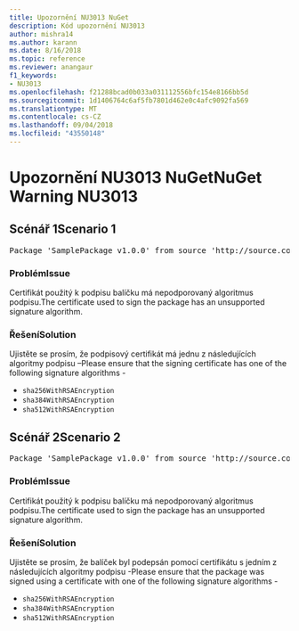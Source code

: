 ```yaml
---
title: Upozornění NU3013 NuGet
description: Kód upozornění NU3013
author: mishra14
ms.author: karann
ms.date: 8/16/2018
ms.topic: reference
ms.reviewer: anangaur
f1_keywords:
- NU3013
ms.openlocfilehash: f21288bcad0b033a031112556bfc154e8166bb5d
ms.sourcegitcommit: 1d1406764c6af5fb7801d462e0c4afc9092fa569
ms.translationtype: MT
ms.contentlocale: cs-CZ
ms.lasthandoff: 09/04/2018
ms.locfileid: "43550148"
---
```

# <a name="nuget-warning-nu3013"></a><span data-ttu-id="a7a2a-103">Upozornění NU3013 NuGet</span><span class="sxs-lookup"><span data-stu-id="a7a2a-103">NuGet Warning NU3013</span></span>

## <a name="scenario-1"></a><span data-ttu-id="a7a2a-104">Scénář 1</span><span class="sxs-lookup"><span data-stu-id="a7a2a-104">Scenario 1</span></span>

<pre>Package 'SamplePackage v1.0.0' from source 'http://source.com/index.json': The signing certificate has an unsupported signature algorithm.</pre>

### <a name="issue"></a><span data-ttu-id="a7a2a-105">Problém</span><span class="sxs-lookup"><span data-stu-id="a7a2a-105">Issue</span></span>

<span data-ttu-id="a7a2a-106">Certifikát použitý k podpisu balíčku má nepodporovaný algoritmus podpisu.</span><span class="sxs-lookup"><span data-stu-id="a7a2a-106">The certificate used to sign the package has an unsupported signature algorithm.</span></span>


### <a name="solution"></a><span data-ttu-id="a7a2a-107">Řešení</span><span class="sxs-lookup"><span data-stu-id="a7a2a-107">Solution</span></span>

<span data-ttu-id="a7a2a-108">Ujistěte se prosím, že podpisový certifikát má jednu z následujících algoritmy podpisu –</span><span class="sxs-lookup"><span data-stu-id="a7a2a-108">Please ensure that the signing certificate has one of the following signature algorithms -</span></span> 
* `sha256WithRSAEncryption`
* `sha384WithRSAEncryption`
* `sha512WithRSAEncryption`



## <a name="scenario-2"></a><span data-ttu-id="a7a2a-109">Scénář 2</span><span class="sxs-lookup"><span data-stu-id="a7a2a-109">Scenario 2</span></span>

<pre>Package 'SamplePackage v1.0.0' from source 'http://source.com/index.json': The primary signature's certificate has an unsupported signature algorithm.</pre>

### <a name="issue"></a><span data-ttu-id="a7a2a-110">Problém</span><span class="sxs-lookup"><span data-stu-id="a7a2a-110">Issue</span></span>

<span data-ttu-id="a7a2a-111">Certifikát použitý k podpisu balíčku má nepodporovaný algoritmus podpisu.</span><span class="sxs-lookup"><span data-stu-id="a7a2a-111">The certificate used to sign the package has an unsupported signature algorithm.</span></span>


### <a name="solution"></a><span data-ttu-id="a7a2a-112">Řešení</span><span class="sxs-lookup"><span data-stu-id="a7a2a-112">Solution</span></span>

<span data-ttu-id="a7a2a-113">Ujistěte se prosím, že balíček byl podepsán pomocí certifikátu s jedním z následujících algoritmy podpisu -</span><span class="sxs-lookup"><span data-stu-id="a7a2a-113">Please ensure that the package was signed using a certificate with one of the following signature algorithms -</span></span> 
* `sha256WithRSAEncryption`
* `sha384WithRSAEncryption`
* `sha512WithRSAEncryption`


